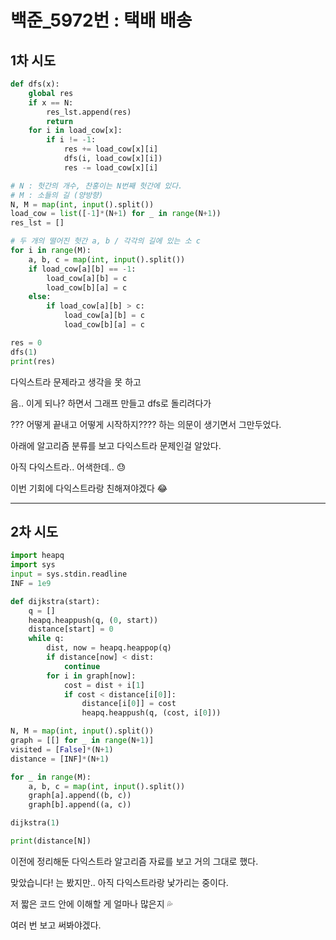 # 백준_5972번 : 택배 배송



 ## 1차 시도

```python
def dfs(x):
    global res
    if x == N:
        res_lst.append(res)
        return
    for i in load_cow[x]:
        if i != -1:
            res += load_cow[x][i]
            dfs(i, load_cow[x][i])
            res -= load_cow[x][i]

# N : 헛간의 개수, 찬홍이는 N번째 헛간에 있다.
# M : 소들의 길 (양방향)
N, M = map(int, input().split())
load_cow = list([-1]*(N+1) for _ in range(N+1))
res_lst = []

# 두 개의 떨어진 헛간 a, b / 각각의 길에 있는 소 c
for i in range(M):
    a, b, c = map(int, input().split())
    if load_cow[a][b] == -1:
        load_cow[a][b] = c
        load_cow[b][a] = c
    else:
        if load_cow[a][b] > c:
            load_cow[a][b] = c
            load_cow[b][a] = c

res = 0
dfs(1)
print(res)
```

다익스트라 문제라고 생각을 못 하고

음.. 이게 되나? 하면서 그래프 만들고 dfs로 돌리려다가

??? 어떻게 끝내고 어떻게 시작하지???? 하는 의문이 생기면서 그만두었다.

아래에 알고리즘 분류를 보고 다익스트라 문제인걸 알았다.

아직 다익스트라.. 어색한데.. :sweat:

이번 기회에 다익스트라랑 친해져야겠다 :joy:

---



## 2차 시도

```python
import heapq
import sys
input = sys.stdin.readline
INF = 1e9

def dijkstra(start):
    q = []
    heapq.heappush(q, (0, start))
    distance[start] = 0
    while q:
        dist, now = heapq.heappop(q)
        if distance[now] < dist:
            continue
        for i in graph[now]:
            cost = dist + i[1]
            if cost < distance[i[0]]:
                distance[i[0]] = cost
                heapq.heappush(q, (cost, i[0]))

N, M = map(int, input().split())
graph = [[] for _ in range(N+1)]
visited = [False]*(N+1)
distance = [INF]*(N+1)

for _ in range(M):
    a, b, c = map(int, input().split())
    graph[a].append((b, c))
    graph[b].append((a, c))

dijkstra(1)

print(distance[N])
```

이전에 정리해둔 다익스트라 알고리즘 자료를 보고 거의 그대로 했다.

맞았습니다! 는 봤지만.. 아직 다익스트라랑 낯가리는 중이다.

저 짧은 코드 안에 이해할 게 얼마나 많은지 :sweat_drops:

여러 번 보고 써봐야겠다.